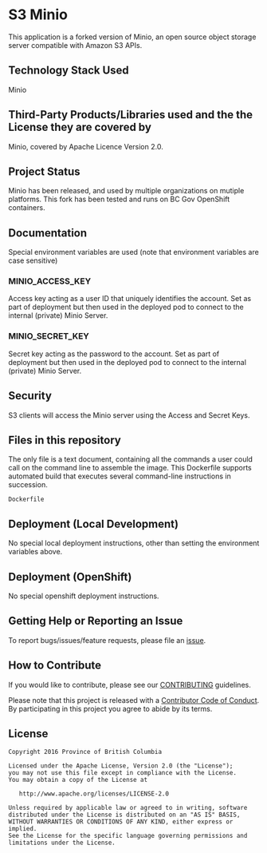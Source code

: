 # S3 Minio
This application is a forked version of Minio, an open source object storage server compatible with Amazon S3 APIs.

## Technology Stack Used
Minio

## Third-Party Products/Libraries used and the the License they are covered by
Minio, covered by Apache Licence Version 2.0.

## Project Status
Minio has been released, and used by multiple organizations on mutiple platforms.   This fork has been tested and runs on BC Gov OpenShift containers.

## Documentation

Special environment variables are used (note that environment variables are case sensitive)

### MINIO_ACCESS_KEY 
Access key acting as a user ID that uniquely identifies the account.  Set as part of deployment but then used in the deployed pod to connect to the internal (private) Minio Server.

### MINIO_SECRET_KEY 
Secret key acting as the password to the account.  Set as part of deployment but then used in the deployed pod to connect to the internal (private) Minio Server.

## Security

S3 clients will access the Minio server using the Access and Secret Keys.

## Files in this repository

The only file is a text document, containing all the commands a user could call on the command line to assemble the image.  This Dockerfile supports automated build that executes several command-line instructions in succession. 
```
Dockerfile           
```

## Deployment (Local Development)

No special local deployment instructions, other than setting the environment variables above.

## Deployment (OpenShift)

No special openshift deployment instructions.

## Getting Help or Reporting an Issue

To report bugs/issues/feature requests, please file an [issue](./issues/).

## How to Contribute

If you would like to contribute, please see our [CONTRIBUTING](./CONTRIBUTING.md) guidelines.

Please note that this project is released with a [Contributor Code of Conduct](../CODE_OF_CONDUCT.md). 
By participating in this project you agree to abide by its terms.

## License

    Copyright 2016 Province of British Columbia

    Licensed under the Apache License, Version 2.0 (the "License");
    you may not use this file except in compliance with the License.
    You may obtain a copy of the License at

       http://www.apache.org/licenses/LICENSE-2.0

    Unless required by applicable law or agreed to in writing, software
    distributed under the License is distributed on an "AS IS" BASIS,
    WITHOUT WARRANTIES OR CONDITIONS OF ANY KIND, either express or implied.
    See the License for the specific language governing permissions and
    limitations under the License.

